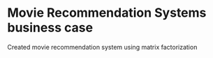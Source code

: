 # Movie Recommendation Systems business case
 Created movie recommendation system using matrix factorization
